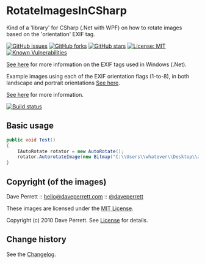 RotateImagesInCSharp
===============

Kind of a 'library' for CSharp (.Net with WPF) on how to rotate images based on the 'orientation' EXIF tag.

[![GitHub issues](https://img.shields.io/github/issues/SeppPenner/RotateImagesInCSharp.svg)](https://github.com/SeppPenner/RotateImagesInCSharp/issues)
[![GitHub forks](https://img.shields.io/github/forks/SeppPenner/RotateImagesInCSharp.svg)](https://github.com/SeppPenner/RotateImagesInCSharp/network)
[![GitHub stars](https://img.shields.io/github/stars/SeppPenner/RotateImagesInCSharp.svg)](https://github.com/SeppPenner/RotateImagesInCSharp/stargazers)
[![License: MIT](https://img.shields.io/badge/License-MIT-blue.svg)](https://raw.githubusercontent.com/SeppPenner/RotateImagesInCSharp/master/License.txt)
[![Known Vulnerabilities](https://snyk.io/test/github/SeppPenner/RotateImagesInCSharp/badge.svg)](https://snyk.io/test/github/SeppPenner/RotateImagesInCSharp)

[See here](https://msdn.microsoft.com/en-us/library/windows/desktop/ms534418(v=vs.85).aspx) for more information on the EXIF tags used in Windows (.Net).


Example images using each of the EXIF orientation flags (1-to-8), in both landscape and portrait orientations [See here](https://github.com/recurser/exif-orientation-examples).

[See here](http://www.daveperrett.com/articles/2012/07/28/exif-orientation-handling-is-a-ghetto/) for more information.

[![Build status](https://ci.appveyor.com/api/projects/status/c3qj32dh24qixots?svg=true)](https://ci.appveyor.com/project/SeppPenner/rotateimagesincsharp)

## Basic usage
```csharp
public void Test()
{
    IAutoRotate rotator = new AutoRotate();
    rotator.AutorotateImage(new Bitmap("C:\\Users\\whatever\\Desktop\\abc.jpg"));
} 
```

Copyright (of the images)
-------------------------

Dave Perrett :: hello@daveperrett.com :: [@daveperrett](http://twitter.com/daveperrett)

These images are licensed under the [MIT License](http://opensource.org/licenses/MIT).

Copyright (c) 2010 Dave Perrett. See [License](https://github.com/recurser/exif-orientation-examples/blob/master/LICENSE) for details.

Change history
--------------

See the [Changelog](https://github.com/philmalv129/RotateImagesInCSharp/blob/master/Changelog.md).
